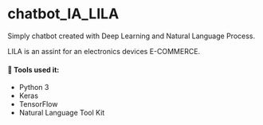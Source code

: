 # chatbot_IA_LILA

Simply chatbot created with Deep Learning and Natural Language Process. 


LILA is an assint for an electronics devices E-COMMERCE. 

#### 📑 Tools used it:
* Python 3
* Keras
* TensorFlow
* Natural Language Tool Kit 

